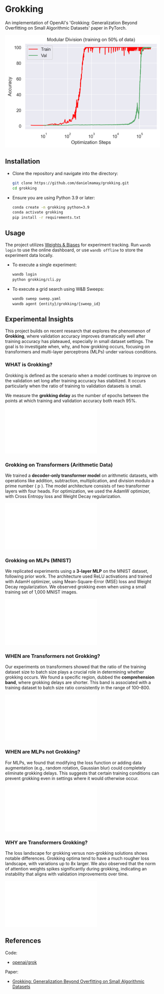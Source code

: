 # Grokking

An implementation of OpenAI's 'Grokking: Generalization Beyond Overfitting on Small Algorithmic Datasets' paper in PyTorch.

![Grokking Overview](figures/Figure_1_left_accuracy.png)

## Installation

* Clone the repository and navigate into the directory:
    ```bash
    git clone https://github.com/danielmamay/grokking.git
    cd grokking
    ```
* Ensure you are using Python 3.9 or later:
    ```bash
    conda create -n grokking python=3.9
    conda activate grokking
    pip install -r requirements.txt
    ```

## Usage

The project utilizes [Weights & Biases](https://wandb.ai/site) for experiment tracking. Run `wandb login` to use the online dashboard, or use `wandb offline` to store the experiment data locally.

* To execute a single experiment:
    ```bash
    wandb login
    python grokking/cli.py
    ```

* To execute a grid search using W&B Sweeps:
    ```bash
    wandb sweep sweep.yaml
    wandb agent {entity}/grokking/{sweep_id}
    ```

## Experimental Insights

This project builds on recent research that explores the phenomenon of **Grokking**, where validation accuracy improves dramatically well after training accuracy has plateaued, especially in small dataset settings. The goal is to investigate when, why, and how grokking occurs, focusing on transformers and multi-layer perceptrons (MLPs) under various conditions.

### WHAT is Grokking?

Grokking is defined as the scenario when a model continues to improve on the validation set long after training accuracy has stabilized. It occurs particularly when the ratio of training to validation datasets is small.

We measure the **grokking delay** as the number of epochs between the points at which training and validation accuracy both reach 95%.

![Grokking Delay](figures/Grokking_Delay_BS_DataSize_epoch.pdf)

### Grokking on Transformers (Arithmetic Data)

We trained a **decoder-only transformer model** on arithmetic datasets, with operations like addition, subtraction, multiplication, and division modulo a prime number \( p \). The model architecture consists of two transformer layers with four heads. For optimization, we used the AdamW optimizer, with Cross Entropy loss and Weight Decay regularization.

![Transformer Accuracy and Loss](figures/accuracy_plot.pdf)

### Grokking on MLPs (MNIST)

We replicated experiments using a **3-layer MLP** on the MNIST dataset, following prior work. The architecture used ReLU activations and trained with AdamH optimizer, using Mean-Square-Error (MSE) loss and Weight Decay regularization. We observed grokking even when using a small training set of 1,000 MNIST images.

![MNIST Grokking](figures/MNIST_Grokking.pdf)

### WHEN are Transformers not Grokking?

Our experiments on transformers showed that the ratio of the training dataset size to batch size plays a crucial role in determining whether grokking occurs. We found a specific region, dubbed the **comprehension band**, where grokking delays are shorter. This band is associated with a training dataset to batch size ratio consistently in the range of 100–800.

![Comprehension Band](figures/Grokking_Delay_BS_DataSize_epoch.pdf)

### WHEN are MLPs not Grokking?

For MLPs, we found that modifying the loss function or adding data augmentation (e.g., random rotation, Gaussian blur) could completely eliminate grokking delays. This suggests that certain training conditions can prevent grokking even in settings where it would otherwise occur.

![MLP Augmentation Impact](figures/MNIST_Grokking_Aug1.pdf)

### WHY are Transformers Grokking?

The loss landscape for grokking versus non-grokking solutions shows notable differences. Grokking optima tend to have a much rougher loss landscape, with variations up to 8x larger. We also observed that the norm of attention weights spikes significantly during grokking, indicating an instability that aligns with validation improvements over time.

![Loss Landscape](visualized_runs/742kf75w/results_steps_100_range_5_3D.pdf)

## References

Code:

* [openai/grok](https://github.com/openai/grok)

Paper:

* [Grokking: Generalization Beyond Overfitting on Small Algorithmic Datasets](https://arxiv.org/abs/2201.02177)

